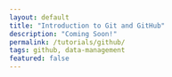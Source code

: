 ```yaml
---
layout: default
title: "Introduction to Git and GitHub"
description: "Coming Soon!"
permalink: /tutorials/github/
tags: github, data-management
featured: false 
---
```


